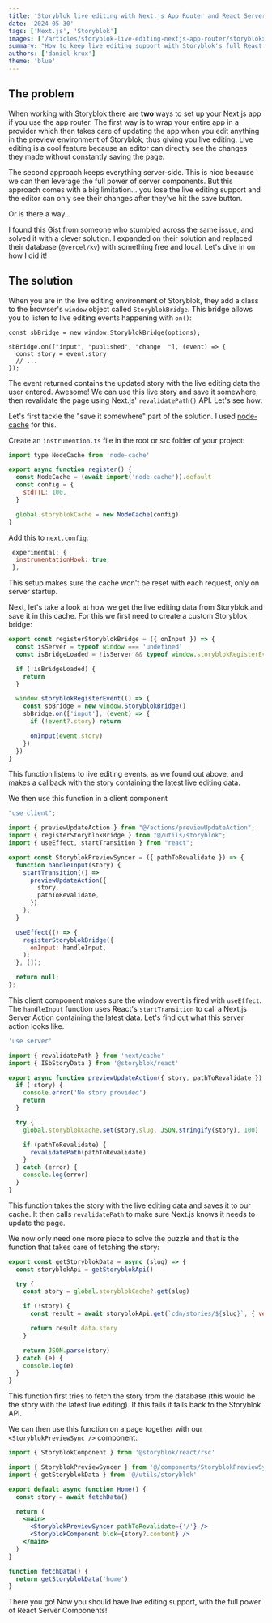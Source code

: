 ```yaml
---
title: 'Storyblok live editing with Next.js App Router and React Server Components'
date: '2024-05-30'
tags: ['Next.js', 'Storyblok']
images: ['/articles/storyblok-live-editing-nextjs-app-router/storyblokxnextjs.webp']
summary: "How to keep live editing support with Storyblok's full React Server Components approach for Next.js"
authors: ['daniel-krux']
theme: 'blue'
---
```


## The problem

When working with Storyblok there are **two** ways to set up your Next.js app if you use the app router. The first way is to wrap your entire app in a provider which then takes care of updating the app when you edit anything in the preview environment of Storyblok, thus giving you live editing. Live editing is a cool feature because an editor can directly see the changes they made without constantly saving the page.

The second approach keeps everything server-side. This is nice because we can then leverage the full power of server components. But this approach comes with a big limitation... you lose the live editing support and the editor can only see their changes after they've hit the save button.

Or is there a way...

I found this [Gist](https://gist.github.com/Ventanas95Dev/2683f50accac68369ef6bdc3fc62e392) from someone who stumbled across the same issue, and solved it with a clever solution. I expanded on their solution and replaced their database (`@vercel/kv`) with something free and local. Let's dive in on how I did it!

## The solution

When you are in the live editing environment of Storyblok, they add a class to the browser's `window` object called `StoryblokBridge`. This bridge allows you to listen to live editing events happening with `on()`:

```TS
const sbBridge = new window.StoryblokBridge(options);

sbBridge.on(["input", "published", "change  "], (event) => {
  const story = event.story
  // ...
});
```

The event returned contains the updated story with the live editing data the user entered. Awesome!
We can use this live story and save it somewhere, then revalidate the page using Next.js' `revalidatePath()` API. Let's see how:

Let's first tackle the "save it somewhere" part of the solution. I used [node-cache](https://github.com/node-cache/node-cache) for this.

Create an `instrumention.ts` file in the root or src folder of your project:

```jsx
import type NodeCache from 'node-cache'

export async function register() {
  const NodeCache = (await import('node-cache')).default
  const config = {
    stdTTL: 100,
  }

  global.storyblokCache = new NodeCache(config)
}
```

Add this to `next.config`:

```js
 experimental: {
  instrumentationHook: true,
 },
```

This setup makes sure the cache won't be reset with each request, only on server startup.

Next, let's take a look at how we get the live editing data from Storyblok and save it in this cache.
For this we first need to create a custom Storyblok bridge:

```jsx
export const registerStoryblokBridge = ({ onInput }) => {
  const isServer = typeof window === 'undefined'
  const isBridgeLoaded = !isServer && typeof window.storyblokRegisterEvent !== 'undefined'

  if (!isBridgeLoaded) {
    return
  }

  window.storyblokRegisterEvent(() => {
    const sbBridge = new window.StoryblokBridge()
    sbBridge.on(['input'], (event) => {
      if (!event?.story) return

      onInput(event.story)
    })
  })
}
```

This function listens to live editing events, as we found out above, and makes a callback with the story containing the latest live editing data.

We then use this function in a client component

```jsx
"use client";

import { previewUpdateAction } from "@/actions/previewUpdateAction";
import { registerStoryblokBridge } from "@/utils/storyblok";
import { useEffect, startTransition } from "react";

export const StoryblokPreviewSyncer = ({ pathToRevalidate }) => {
  function handleInput(story) {
    startTransition(() =>
      previewUpdateAction({
        story,
        pathToRevalidate,
      })
    );
  }

  useEffect(() => {
    registerStoryblokBridge({
      onInput: handleInput,
    );
  }, []);

  return null;
};

```

This client component makes sure the window event is fired with `useEffect`. The `handleInput` function uses React's `startTransition` to call a Next.js Server Action containing the latest data. Let's find out what this server action looks like.

```jsx
'use server'

import { revalidatePath } from 'next/cache'
import { ISbStoryData } from '@storyblok/react'

export async function previewUpdateAction({ story, pathToRevalidate }) {
  if (!story) {
    console.error('No story provided')
    return
  }

  try {
    global.storyblokCache.set(story.slug, JSON.stringify(story), 100)

    if (pathToRevalidate) {
      revalidatePath(pathToRevalidate)
    }
  } catch (error) {
    console.log(error)
  }
}
```

This function takes the story with the live editing data and saves it to our cache. It then calls `revalidatePath` to make sure Next.js knows it needs to update the page.

We now only need one more piece to solve the puzzle and that is the function that takes care of fetching the story:

```jsx
export const getStoryblokData = async (slug) => {
  const storyblokApi = getStoryblokApi()

  try {
    const story = global.storyblokCache?.get(slug)

    if (!story) {
      const result = await storyblokApi.get(`cdn/stories/${slug}`, { version: 'draft' })

      return result.data.story
    }

    return JSON.parse(story)
  } catch (e) {
    console.log(e)
  }
}
```

This function first tries to fetch the story from the database (this would be the story with the latest live editing). If this fails it falls back to the Storyblok API.

We can then use this function on a page together with our `<StoryblokPreviewSync />` component:

```jsx
import { StoryblokComponent } from '@storyblok/react/rsc'

import { StoryblokPreviewSyncer } from '@/components/StoryblokPreviewSync'
import { getStoryblokData } from '@/utils/storyblok'

export default async function Home() {
  const story = await fetchData()

  return (
    <main>
      <StoryblokPreviewSyncer pathToRevalidate={'/'} />
      <StoryblokComponent blok={story?.content} />
    </main>
  )
}

function fetchData() {
  return getStoryblokData('home')
}
```

There you go! Now you should have live editing support, with the full power of React Server Components!
